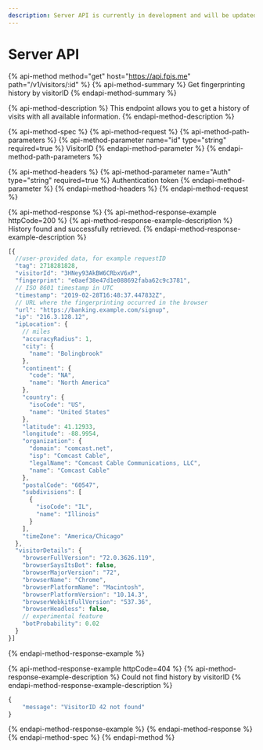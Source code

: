 ```yaml
---
description: Server API is currently in development and will be updated soon.
---
```


# Server API

{% api-method method="get" host="https://api.fpjs.me" path="/v1/visitors/:id" %}
{% api-method-summary %}
Get fingerprinting history by visitorID
{% endapi-method-summary %}

{% api-method-description %}
This endpoint allows you to get a history of visits with all available information.
{% endapi-method-description %}

{% api-method-spec %}
{% api-method-request %}
{% api-method-path-parameters %}
{% api-method-parameter name="id" type="string" required=true %}
VisitorID
{% endapi-method-parameter %}
{% endapi-method-path-parameters %}

{% api-method-headers %}
{% api-method-parameter name="Auth" type="string" required=true %}
Authentication token
{% endapi-method-parameter %}
{% endapi-method-headers %}
{% endapi-method-request %}

{% api-method-response %}
{% api-method-response-example httpCode=200 %}
{% api-method-response-example-description %}
History found and successfully retrieved.
{% endapi-method-response-example-description %}

```javascript
[{
  //user-provided data, for example requestID
  "tag": 2718281828,
  "visitorId": "3HNey93AkBW6CRbxV6xP",
  "fingerprint": "e0aef38e47d1e088692faba62c9c3781",
  // ISO 8601 timestamp in UTC
  "timestamp": "2019-02-28T16:48:37.447832Z",
  // URL where the fingerprinting occurred in the browser
  "url": "https://banking.example.com/signup",
  "ip": "216.3.128.12",
  "ipLocation": {
    // miles
    "accuracyRadius": 1,
    "city": {
      "name": "Bolingbrook"
    },
    "continent": {
      "code": "NA",
      "name": "North America"
    },
    "country": {
      "isoCode": "US",
      "name": "United States"
    },
    "latitude": 41.12933,
    "longitude": -88.9954,
    "organization": {
      "domain": "comcast.net",
      "isp": "Comcast Cable",
      "legalName": "Comcast Cable Communications, LLC",
      "name": "Comcast Cable"
    },
    "postalCode": "60547",
    "subdivisions": [
      {
        "isoCode": "IL",
        "name": "Illinois"
      }
    ],
    "timeZone": "America/Chicago"
  },
  "visitorDetails": {
    "browserFullVersion": "72.0.3626.119",
    "browserSaysItsBot": false,
    "browserMajorVersion": "72",
    "browserName": "Chrome",
    "browserPlatformName": "Macintosh",
    "browserPlatformVersion": "10.14.3",
    "browserWebkitFullVersion": "537.36",
    "browserHeadless": false,
    // experimental feature
    "botProbability": 0.02
  }
}]
```
{% endapi-method-response-example %}

{% api-method-response-example httpCode=404 %}
{% api-method-response-example-description %}
Could not find history by visitorID
{% endapi-method-response-example-description %}

```javascript
{
    "message": "VisitorID 42 not found"
}
```
{% endapi-method-response-example %}
{% endapi-method-response %}
{% endapi-method-spec %}
{% endapi-method %}




